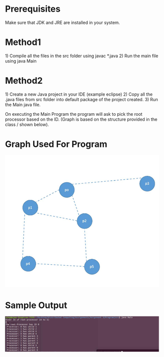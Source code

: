 <h1>Prerequisites</h1> 
Make sure that JDK and JRE are installed in your system.

<h1>Method1</h1>
1) Compile all the files in the src folder using javac *.java
2) Run the main file using java Main

<h1>Method2</h1>
1) Create a new Java project in your IDE (example eclipse)
2) Copy all the .java files from src folder into default package of the project created.
3) Run the Main java file.


On executing the Main Program the program will ask to pick the root processor based on the ID. (Graph is based on the structure provided in the class / shown below).

<h1>Graph Used For Program</h1>

![Alt text](Graph.jpg?raw=true "Graph")

<h1>Sample Output</h1>

![Alt text](Sample_output.jpg?raw=true "Graph")

